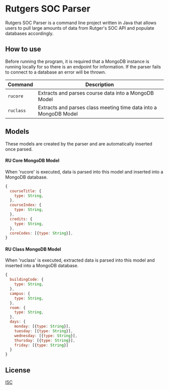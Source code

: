 <h1>Rutgers SOC Parser</h1>

Rutgers SOC Parser is a command line project written in Java that allows users to pull large amounts of data from Rutger's SOC API and populate databases accordingly.

<h2>How to use</h2>

Before running the program, it is required that a MongoDB instance is running locally for so there is an endpoint for information. If the parser fails to connect to a database an error will be thrown.

| Command | Description 
| --- | --- 
| `rucore` | Extracts and parses course data into a MongoDB Model
| `ruclass` | Extracts and parses class meeting time data into a MongoDB Model

<h2>Models</h2>

These models are created by the parser and are automatically inserted once parsed.

<h4>RU Core MongoDB Model</h4>

When 'rucore' is executed, data is parsed into this model and inserted into a MongoDB database.

```javascript
{
  courseTitle: {
    type: String,
  },
  courseIndex: {
    type: String,
  },
  credits: {
    type: String,
  },
  coreCodes: [{type: String}],
}
```

<h4>RU Class MongoDB Model</h4>

When 'ruclass' is executed, extracted data is parsed into this model and inserted into a MongoDB database.

```javascript
{
  buildingCode: {
    type: String,
  },
  campus: {
    type: String,
  },
  room: {
    type: String,
  },
  days: {
    monday: [{type: String}],
    tuesday: [{type: String}],
    wednesday: [{type: String}],
    thursday: [{type: String}],
    friday: [{type: String}]
  }
}
```
## License

  [ISC](https://opensource.org/licenses/ISC)
